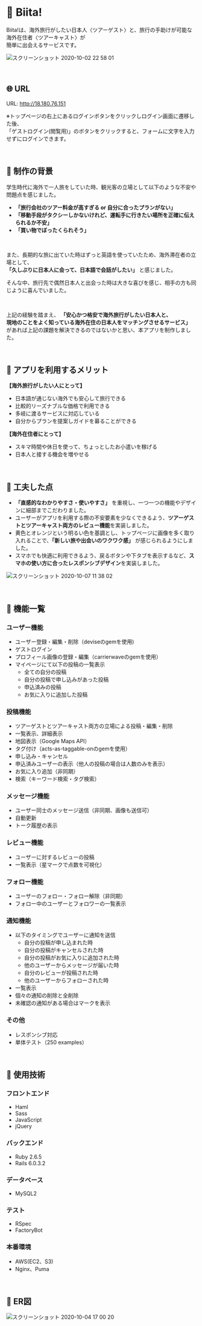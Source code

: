 # :feet: Biita!
Biita!は、海外旅行がしたい日本人〈ツアーゲスト〉と、旅行の手助けが可能な海外在住者〈ツアーキャスト〉が  
簡単に出会えるサービスです。

![スクリーンショット 2020-10-02 22 58 01](https://user-images.githubusercontent.com/67250685/94931475-c4842480-0502-11eb-9f33-ccae3e88d4e8.jpg)

<br />

## :globe_with_meridians: URL
URL: http://18.180.76.151  

※トップページの右上にあるログインボタンをクリックしログイン画面に遷移した後、  
「ゲストログイン(閲覧用)」のボタンをクリックすると、フォームに文字を入力せずにログインできます。

<br />

## :notebook: 制作の背景
学生時代に海外で一人旅をしていた時、観光客の立場として以下のような不安や問題点を感じました。  

- **「旅行会社のツアー料金が高すぎる or 自分に合ったプランがない」**
- **「移動手段がタクシーしかないけれど、運転手に行きたい場所を正確に伝えられるか不安」**
- **「買い物でぼったくられそう」**

<br />

また、長期的な旅に出ていた時はずっと英語を使っていたため、海外滞在者の立場として、  
**「久しぶりに日本人に会って、日本語で会話がしたい」**
と感じました。  

そんな中、旅行先で偶然日本人と出会った時は大きな喜びを感じ、相手の方も同じように喜んでいました。

<br />

上記の経験を踏まえ、
**「安心かつ格安で海外旅行がしたい日本人と、**  
**現地のことをよく知っている海外在住の日本人をマッチングさせるサービス」**  
があれば上記の課題を解決できるのではないかと思い、本アプリを制作しました。  


<br />

## :notebook_with_decorative_cover: アプリを利用するメリット
**【海外旅行がしたい人にとって】**
- 日本語が通じない海外でも安心して旅行できる
- 比較的リーズナブルな価格で利用できる
- 多岐に渡るサービスに対応している
- 自分からプランを提案しガイドを募ることができる

**【海外在住者にとって】**
- スキマ時間や休日を使って、ちょっとしたお小遣いを稼げる
- 日本人と接する機会を増やせる

<br />

## :green_book: 工夫した点

- **「直感的なわかりやすさ・使いやすさ」**
を重視し、一つ一つの機能やデザインに細部までこだわりました。
- ユーザーがアプリを利用する際の不安要素を少なくできるよう、**ツアーゲストとツアーキャスト両方のレビュー機能**を実装しました。
- 黄色とオレンジという明るい色を基調とし、トップページに画像を多く取り入れることで、**「新しい旅や出会いのワクワク感」**
が感じられるようにしました。
- スマホでも快適に利用できるよう、戻るボタンや下タブを表示するなど、**スマホの使い方に合ったレスポンシブデザイン**を実装しました。

![スクリーンショット 2020-10-07 11 38 02](https://user-images.githubusercontent.com/67250685/95281555-73718900-0892-11eb-9050-1b719866529f.jpg)


<br />

## :closed_book: 機能一覧

### ユーザー機能
- ユーザー登録・編集・削除（deviseのgemを使用)
- ゲストログイン
- プロフィール画像の登録・編集（carrierwaveのgemを使用）
- マイページにて以下の投稿の一覧表示
  - 全ての自分の投稿
  - 自分の投稿で申し込みがあった投稿
  - 申込済みの投稿
  - お気に入りに追加した投稿

### 投稿機能
- ツアーゲストとツアーキャスト両方の立場による投稿・編集・削除
- 一覧表示、詳細表示
- 地図表示（Google Maps API）
- タグ付け（acts-as-taggable-onのgemを使用）
- 申し込み・キャンセル
- 申込済みユーザーの表示（他人の投稿の場合は人数のみを表示）
- お気に入り追加（非同期）
- 検索（キーワード検索・タグ検索）

### メッセージ機能
- ユーザー同士のメッセージ送信（非同期、画像も送信可）
- 自動更新
- トーク履歴の表示

### レビュー機能
- ユーザーに対するレビューの投稿
- 一覧表示（星マークで点数を可視化）

### フォロー機能
- ユーザーのフォロー・フォロー解除（非同期）
- フォロー中のユーザーとフォロワーの一覧表示

### 通知機能
  - 以下のタイミングでユーザーに通知を送信
    - 自分の投稿が申し込まれた時
    - 自分の投稿がキャンセルされた時
    - 自分の投稿がお気に入りに追加された時
    - 他のユーザーからメッセージが届いた時
    - 自分のレビューが投稿された時
    - 他のユーザーからフォローされた時
  - 一覧表示
  - 個々の通知の削除と全削除
  - 未確認の通知がある場合はマークを表示

### その他
  - レスポンシブ対応
  - 単体テスト（250 examples）


<br />

## :blue_book: 使用技術
### フロントエンド
- Haml
- Sass
- JavaScript
- jQuery

### バックエンド
- Ruby 2.6.5  
- Rails 6.0.3.2  

### データベース
- MySQL2  

### テスト
- RSpec
- FactoryBot

### 本番環境
- AWS(EC2、S3)  
- Nginx、Puma

<br />

## :orange_book: ER図
![スクリーンショット 2020-10-04 17 00 20](https://user-images.githubusercontent.com/67250685/95010314-26f43680-0663-11eb-9024-1498d49dbb39.jpg)
